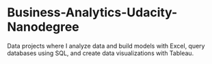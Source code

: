 # Business-Analytics-Udacity-Nanodegree
Data projects where I analyze data and build models with Excel, query databases using SQL, and create data visualizations with Tableau.
